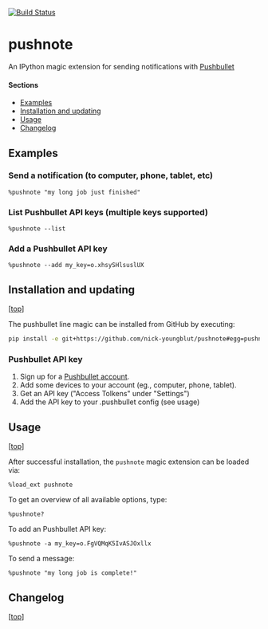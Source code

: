 [![Build Status](https://travis-ci.org/nick-youngblut/pushnote.svg?branch=master)](https://travis-ci.org/nick-youngblut/pushnote)

pushnote
========

An IPython magic extension for sending notifications with [Pushbullet](https://www.pushbullet.com/)

#### Sections

- [Examples](#examples)
- [Installation and updating](#installation-and-updating)
- [Usage](#usage)
- [Changelog](#changelog)


## Examples

### Send a notification (to computer, phone, tablet, etc)

`%pushnote "my long job just finished"`

### List Pushbullet API keys (multiple keys supported)

`%pushnote --list`

### Add a Pushbullet API key

`%pushnote --add my_key=o.xhsySHlsuslUX`


## Installation and updating

[[top](#sections)]

The pushbullet line magic can be installed from GitHub by executing:

```bash
pip install -e git+https://github.com/nick-youngblut/pushnote#egg=pushnote
```

### Pushbullet API key

1. Sign up for a [Pushbullet account](https://www.pushbullet.com/).
1. Add some devices to your account (eg., computer, phone, tablet).
1. Get an API key ("Access Tolkens" under "Settings")
1. Add the API key to your .pushbullet config (see usage)

## Usage

[[top](#sections)]

After successful installation, the `pushnote` magic extension can be loaded via:

`%load_ext pushnote`

To get an overview of all available options, type:

`%pushnote?`

To add an Pushbullet API key:

`%pushnote -a my_key=o.FgVQMqK5IvASJOxllx`

To send a message:

`%pushnote "my long job is complete!"`


## Changelog

[[top](#sections)]

